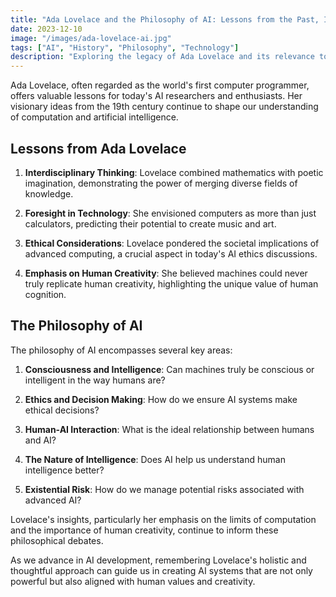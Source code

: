 ```yaml
---
title: "Ada Lovelace and the Philosophy of AI: Lessons from the Past, Insights for the Future"
date: 2023-12-10
image: "/images/ada-lovelace-ai.jpg"
tags: ["AI", "History", "Philosophy", "Technology"]
description: "Exploring the legacy of Ada Lovelace and its relevance to modern AI philosophy and development."
---
```


Ada Lovelace, often regarded as the world's first computer programmer, offers valuable lessons for today's AI researchers and enthusiasts. Her visionary ideas from the 19th century continue to shape our understanding of computation and artificial intelligence.

## Lessons from Ada Lovelace

1. **Interdisciplinary Thinking**: Lovelace combined mathematics with poetic imagination, demonstrating the power of merging diverse fields of knowledge.

2. **Foresight in Technology**: She envisioned computers as more than just calculators, predicting their potential to create music and art.

3. **Ethical Considerations**: Lovelace pondered the societal implications of advanced computing, a crucial aspect in today's AI ethics discussions.

4. **Emphasis on Human Creativity**: She believed machines could never truly replicate human creativity, highlighting the unique value of human cognition.

## The Philosophy of AI

The philosophy of AI encompasses several key areas:

1. **Consciousness and Intelligence**: Can machines truly be conscious or intelligent in the way humans are?

2. **Ethics and Decision Making**: How do we ensure AI systems make ethical decisions?

3. **Human-AI Interaction**: What is the ideal relationship between humans and AI?

4. **The Nature of Intelligence**: Does AI help us understand human intelligence better?

5. **Existential Risk**: How do we manage potential risks associated with advanced AI?

Lovelace's insights, particularly her emphasis on the limits of computation and the importance of human creativity, continue to inform these philosophical debates.

As we advance in AI development, remembering Lovelace's holistic and thoughtful approach can guide us in creating AI systems that are not only powerful but also aligned with human values and creativity.
